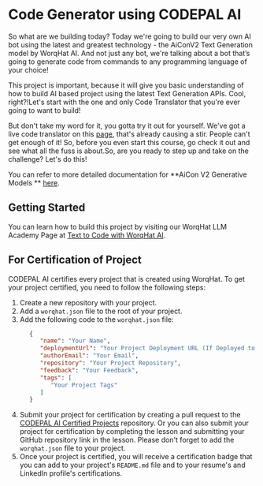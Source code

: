 # Code Generator using CODEPAL AI

So what are we building today? Today we're going to build our very own AI bot using the latest
and greatest technology - the AiConV2 Text Generation model by WorqHat AI. And not just any bot,
we're talking about a bot that’s going to generate code from commands to any programming language of
your choice!

This project is important, because it will give you basic understanding of how to build AI based
project using the latest Text Generation APIs. Cool, right?!Let's start with the one
and only Code Translator that you're ever going to want to build!

But don't take my word for it, you gotta try it out for yourself. We've got a live code
translator on this [page](https://text-to-code-with-worqhat-ai.vercel.app/), that's already
causing a stir. People can't get enough of it! So, before you even start this course, go check it
out and see what all the fuss is about.So, are you ready to step up and take on the challenge? Let's
do this!


You can refer to more detailed documentation for **AiCon V2 Generative Models
** [here](https://devs.worqhat.com/WorqHatAPIs/AiText/aiconV2).

## Getting Started

You can learn how to build this project by visiting our WorqHat LLM Academy Page at [Text to Code
with WorqHat AI](https://worqhat.com/learn/text-to-code-with-worqhat-ai).


## For Certification of Project

CODEPAL AI certifies every project that is created using WorqHat. To get your project certified, you
need to follow the following steps:

1. Create a new repository with your project.
2. Add a `worqhat.json` file to the root of your project.
3. Add the following code to the `worqhat.json` file:

```json
      {
         "name": "Your Name",
         "deploymentUrl": "Your Project Deployment URL (If Deployed to Vercel)",
         "authorEmail": "Your Email",
         "repository": "Your Project Repository",
         "feedback": "Your Feedback",
         "tags": [
            "Your Project Tags"
         ]
      }
```

4. Submit your project for certification by creating a pull request to the [CODEPAL AI Certified
   Projects]() repository. Or you can also submit your project for certification by completing
   the lesson and submitting your GitHub repository link in the lesson. Please don't forget to add
   the ``worqhat.json`` file to your project.
5. Once your project is certified, you will receive a certification badge that you can add to
   your project's `README.md` file and to your resume's and LinkedIn profile's certifications.
